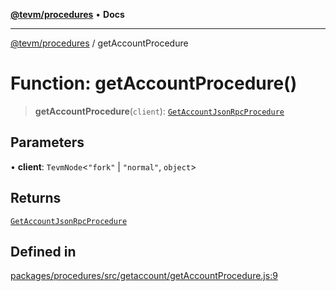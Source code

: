 [**@tevm/procedures**](../README.md) • **Docs**

***

[@tevm/procedures](../globals.md) / getAccountProcedure

# Function: getAccountProcedure()

> **getAccountProcedure**(`client`): [`GetAccountJsonRpcProcedure`](../type-aliases/GetAccountJsonRpcProcedure.md)

## Parameters

• **client**: `TevmNode`\<`"fork"` \| `"normal"`, `object`\>

## Returns

[`GetAccountJsonRpcProcedure`](../type-aliases/GetAccountJsonRpcProcedure.md)

## Defined in

[packages/procedures/src/getaccount/getAccountProcedure.js:9](https://github.com/evmts/tevm-monorepo/blob/main/packages/procedures/src/getaccount/getAccountProcedure.js#L9)
